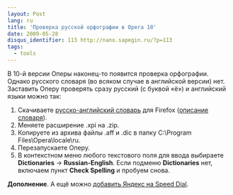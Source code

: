 ```yaml
---
layout: Post
lang: ru
title: 'Проверка русской орфографии в Opera 10'
date: 2009-05-28
disqus_identifier: 113 http://nano.sapegin.ru/?p=113
tags:
  - tools
---
```


В 10-й версии Оперы наконец-то появится проверка орфографии. Однако русского словаря (во всяком случае в английской версии) нет. Заставить Оперу проверять сразу русский (с буквой «ё») и английский языки можно так:

1. Скачиваете [русско-английский словарь](ftp://ftp.mozilla-russia.org/dictionaries/ru-en_spell_dictionary.xpi) для Firefox ([описание словаря](http://forum.mozilla-russia.org/viewtopic.php?id=15315)).
2. Меняете расширение .xpi на .zip.
3. Копируете из архива файлы .aff и .dic в папку C:\Program Files\Opera\locale\ru.
4. Перезапускаете Оперу.
5. В контекстном меню любого текстового поля для ввода выбираете **Dictionaries** &#8594; **Russian-English**. Если подменю **Dictionaries** нет, включаем пункт **Check Spelling** и пробуем снова.

**Дополнение**. А ещё можно [добавить Яндекс на Speed Dial](http://osoznanie.blogspot.com/2009/06/opera.html).
